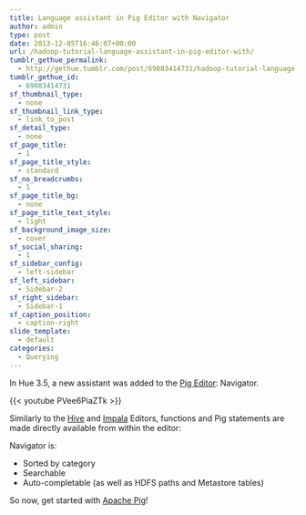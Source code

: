 ```yaml
---
title: Language assistant in Pig Editor with Navigator
author: admin
type: post
date: 2013-12-05T16:46:07+00:00
url: /hadoop-tutorial-language-assistant-in-pig-editor-with/
tumblr_gethue_permalink:
  - http://gethue.tumblr.com/post/69083414731/hadoop-tutorial-language-assistant-in-pig-editor-with
tumblr_gethue_id:
  - 69083414731
sf_thumbnail_type:
  - none
sf_thumbnail_link_type:
  - link_to_post
sf_detail_type:
  - none
sf_page_title:
  - 1
sf_page_title_style:
  - standard
sf_no_breadcrumbs:
  - 1
sf_page_title_bg:
  - none
sf_page_title_text_style:
  - light
sf_background_image_size:
  - cover
sf_social_sharing:
  - 1
sf_sidebar_config:
  - left-sidebar
sf_left_sidebar:
  - Sidebar-2
sf_right_sidebar:
  - Sidebar-1
sf_caption_position:
  - caption-right
slide_template:
  - default
categories:
  - Querying
---
```


<p id="docs-internal-guid-0ab02ef5-c3a4-c1fe-509c-31f69bf4beb7">
  <span>In Hue 3.5, a new assistant was added to the </span><a href="http://gethue.tumblr.com/post/51559235973/tutorial-apache-pig-editor-in-hue-2-3"><span>Pig Editor</span></a><span>: Navigator.</span>
</p>

{{< youtube PVee6PiaZTk >}}

<span>Similarly to the </span>[<span>Hive</span>][1] <span>and </span>[<span>Impala</span>][2] <span>Editors, functions and Pig statements are made directly available from within the editor:</span>

<span>Navigator is:</span>

- <span>Sorted by category</span>
- <span>Searchable</span>
- <span>Auto-completable (as well as HDFS paths and Metastore tables)</span>

<span>So now, get started with </span>[<span>Apache Pig</span>][3]<span>!</span>

[1]: http://gethue.tumblr.com/post/64916325309/hadoop-tutorial-hive-query-editor-with-hiveserver2-and
[2]: http://gethue.tumblr.com/post/62452792255/fast-sql-with-the-impala-query-editor
[3]: http://pig.apache.org/
